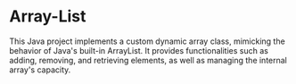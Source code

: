 # Array-List

This Java project implements a custom dynamic array class, mimicking the behavior of Java's built-in ArrayList. It provides functionalities such as adding, removing, and retrieving elements, as well as managing the internal array's capacity.
